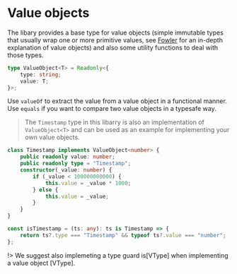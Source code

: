 # Value objects

The libary provides a base type for value objects (simple immutable types that usually wrap one or more primitive values, see [Fowler](https://www.martinfowler.com/bliki/ValueObject.html) for an in-depth explanation of value objects) and also some utility functions to deal with those types.

```ts
type ValueObject<T> = Readonly<{
	type: string;
	value: T;
}>;
```

Use `valueOf` to extract the value from a value object in a functional manner. Use `equals` if you want to compare two value objects in a typesafe way.

> The `Timestamp` type in this libarry is also an implementation of `ValueObject<T>` and can be used as an example for implementing your own value objects.

```Typescript
class Timestamp implements ValueObject<number> {
	public readonly value: number;
	public readonly type = "Timestamp";
	constructor(_value: number) {
		if (_value < 100000000000) {
			this.value = _value * 1000;
		} else {
			this.value = _value;
		}
	}
}

const isTimestamp = (ts: any): ts is Timestamp => {
	return ts?.type === "Timestamp" && typeof ts?.value === "number";
};
```

!> We suggest also implemeting a type guard is\[VType\] when implementing a value object \[VType\].
